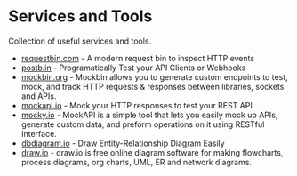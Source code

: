 # Services and Tools

Collection of useful services and tools.

* [requestbin.com](https://requestbin.com) - A modern request bin to inspect HTTP events
* [postb.in](https://postb.in) - Programatically Test your API Clients or Webhooks
* [mockbin.org](https://mockbin.org) - Mockbin allows you to generate custom endpoints to test, mock, and track HTTP requests & responses between libraries, sockets and APIs.
* [mockapi.io](https://www.mockapi.io) - Mock your HTTP responses to test your REST API
* [mocky.io](https://www.mocky.io) - MockAPI is a simple tool that lets you easily mock up APIs, generate custom data, and preform operations on it using RESTful interface.
* [dbdiagram.io](https://dbdiagram.io) - Draw Entity-Relationship Diagram Easily
* [draw.io](https://www.draw.io) - draw.io is free online diagram software for making flowcharts, process diagrams, org charts, UML, ER and network diagrams.
